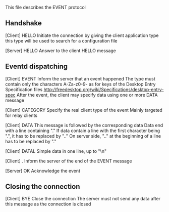 This file describes the EVENT protocol



Handshake
---------------

[Client]
HELLO <type>
    Initiate the connection by giving
    the client application type
    this type will be used to search for
    a configuration file

[Server]
HELLO
    Answer to the client HELLO message


Eventd dispatching
------------------

[Client]
EVENT <type>
    Inform the server that an event happened
    The type must contain only the characters
    A-Za-z0-9- as for keys of the
    Desktop Entry Specification files
    http://freedesktop.org/wiki/Specifications/desktop-entry-spec
    After the event, the client may specify data using
    one or more DATA message

[Client]
CATEGORY <type>
    Specify the real client type of the event
    Mainly targeted for relay clients

[Client]
DATA <name>
    This message is followed by the corresponding data
    Data end with a line containing "."
    If data contain a line with the first character being ".",
    it has to be replaced by ".."
    On server side, ".." at the beginning of a line
    has to be replaced by "."

[Client]
DATAL <name> <data>
    Simple data in one line, up to "\n"

[Client]
.
    Inform the server of the end of the
    EVENT message

[Server]
OK
    Acknowledge the event


Closing the connection
----------------------

[Client]
BYE
    Close the connection
    The server must not send any data after this
    message as the connection is closed
